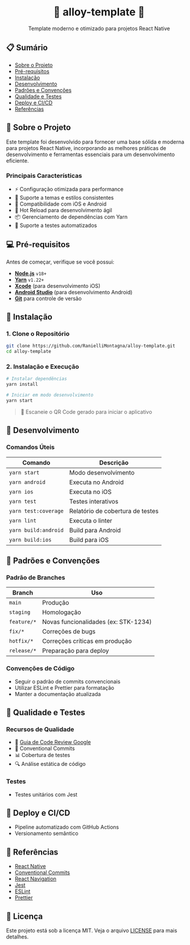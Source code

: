<div align="center">
  <h1>🚚 alloy-template 🚚</h1>
  <p>Template moderno e otimizado para projetos React Native</p>
</div>

## 📋 Sumário

- [Sobre o Projeto](#-sobre-o-projeto)
- [Pré-requisitos](#-pré-requisitos)
- [Instalação](#-instalação)
- [Desenvolvimento](#-desenvolvimento)
- [Padrões e Convenções](#-padrões-e-convenções)
- [Qualidade e Testes](#-qualidade-e-testes)
- [Deploy e CI/CD](#-deploy-e-cicd)
- [Referências](#-referências)

## 🎯 Sobre o Projeto

Este template foi desenvolvido para fornecer uma base sólida e moderna para projetos React Native, incorporando as melhores práticas de desenvolvimento e ferramentas essenciais para um desenvolvimento eficiente.

### Principais Características

- ⚡️ Configuração otimizada para performance
- 🎨 Suporte a temas e estilos consistentes
- 📱 Compatibilidade com iOS e Android
- 🔄 Hot Reload para desenvolvimento ágil
- 📦 Gerenciamento de dependências com Yarn
- 🧪 Suporte a testes automatizados

## 💻 Pré-requisitos

Antes de começar, verifique se você possui:

- **[Node.js](https://nodejs.org/)** `v18+`
- **[Yarn](https://yarnpkg.com/)** `v1.22+`
- **[Xcode](https://developer.apple.com/xcode/)** (para desenvolvimento iOS)
- **[Android Studio](https://developer.android.com/studio)** (para desenvolvimento Android)
- **[Git](https://git-scm.com/)** para controle de versão

## 🚀 Instalação

### 1. Clone o Repositório

```sh
git clone https://github.com/RanielliMontagna/alloy-template.git
cd alloy-template
```

### 2. Instalação e Execução

```sh
# Instalar dependências
yarn install

# Iniciar em modo desenvolvimento
yarn start
```

> 📱 Escaneie o QR Code gerado para iniciar o aplicativo

## 🔄 Desenvolvimento

### Comandos Úteis

| Comando              | Descrição                        |
| -------------------- | -------------------------------- |
| `yarn start`         | Modo desenvolvimento             |
| `yarn android`       | Executa no Android               |
| `yarn ios`           | Executa no iOS                   |
| `yarn test`          | Testes interativos               |
| `yarn test:coverage` | Relatório de cobertura de testes |
| `yarn lint`          | Executa o linter                 |
| `yarn build:android` | Build para Android               |
| `yarn build:ios`     | Build para iOS                   |

## 📝 Padrões e Convenções

### Padrão de Branches

| Branch      | Uso                                  |
| ----------- | ------------------------------------ |
| `main`      | Produção                             |
| `staging`   | Homologação                          |
| `feature/*` | Novas funcionalidades (ex: STK-1234) |
| `fix/*`     | Correções de bugs                    |
| `hotfix/*`  | Correções críticas em produção       |
| `release/*` | Preparação para deploy               |

### Convenções de Código

- Seguir o padrão de commits convencionais
- Utilizar ESLint e Prettier para formatação
- Manter a documentação atualizada

## 🧪 Qualidade e Testes

### Recursos de Qualidade

- 🎯 [Guia de Code Review Google](https://google.github.io/eng-practices/review/)
- 🤝 Conventional Commits
- 📊 Cobertura de testes
- 🔍 Análise estática de código

### Testes

- Testes unitários com Jest

## 🚀 Deploy e CI/CD

- Pipeline automatizado com GitHub Actions
- Versionamento semântico

## 🔗 Referências

- [React Native](https://reactnative.dev/)
- [Conventional Commits](https://www.conventionalcommits.org)
- [React Navigation](https://reactnavigation.org/)
- [Jest](https://jestjs.io/)
- [ESLint](https://eslint.org/)
- [Prettier](https://prettier.io/)

## 📄 Licença

Este projeto está sob a licença MIT. Veja o arquivo [LICENSE](LICENSE) para mais detalhes.
